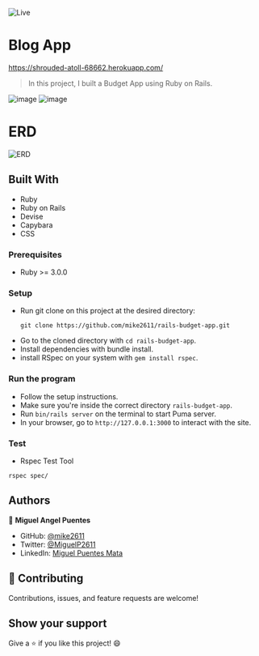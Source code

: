
![Live](https://img.shields.io/badge/Microverse-blueviolet)

# Blog App 
https://shrouded-atoll-68662.herokuapp.com/

> In this project, I built a Budget App using Ruby on Rails.

![image](https://user-images.githubusercontent.com/28109626/153303705-0d4453b1-daea-4f5f-b8ae-cbe72d280131.png)
![image](https://user-images.githubusercontent.com/28109626/153304673-b069f6db-1a74-4a3c-a465-cb7f86e9a87e.png)

# ERD

![ERD](https://user-images.githubusercontent.com/28109626/153303756-423dd89f-682b-4af1-9d4b-460b0ed837cc.png)

## Built With

- Ruby
- Ruby on Rails
- Devise
- Capybara
- CSS

### Prerequisites

- Ruby >= 3.0.0

### Setup

- Run git clone on this project at the desired directory:
   ```
   git clone https://github.com/mike2611/rails-budget-app.git
   ```
- Go to the cloned directory with `cd rails-budget-app`.
- Install dependencies with bundle install.
- install RSpec on your system with `gem install rspec`.

### Run the program
- Follow the setup instructions.
- Make sure you're inside the correct directory `rails-budget-app`.
- Run `bin/rails server` on the terminal to start Puma server.
- In your browser, go to `http://127.0.0.1:3000` to interact with the site.

### Test

- Rspec Test Tool
``` 
rspec spec/
```

## Authors

👤 **Miguel Angel Puentes**
- GitHub: [@mike2611](https://github.com/mike2611)
- Twitter: [@MiguelP2611](https://twitter.com/MiguelP2611)
- LinkedIn: [Miguel Puentes Mata](https://linkedin.com/in/miguel-puentes-mata-90a562139/)

## 🤝 Contributing

Contributions, issues, and feature requests are welcome!

## Show your support

Give a ⭐️ if you like this project! 😄

